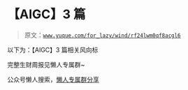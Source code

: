 # 【AIGC】3 篇

> 原文：[`www.yuque.com/for_lazy/wind/rf24lwm0qf8acgl6`](https://www.yuque.com/for_lazy/wind/rf24lwm0qf8acgl6)

以下为：【AIGC】3 篇相关风向标

完整生财周报见懒人专属群~

公众号懒人搜索，[懒人专属群分享](https://lazybook.fun/#/blog/group)